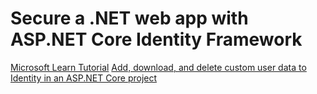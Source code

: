 # Secure a .NET web app with ASP.NET Core Identity Framework
[Microsoft Learn Tutorial](https://learn.microsoft.com/en-us/aspnet/core/security/authentication/identity-api-authorization?view=aspnetcore-8.0&source=recommendations)
[Add, download, and delete custom user data to Identity in an ASP.NET Core project](https://learn.microsoft.com/en-us/aspnet/core/security/authentication/add-user-data?view=aspnetcore-8.0&tabs=visual-studio)